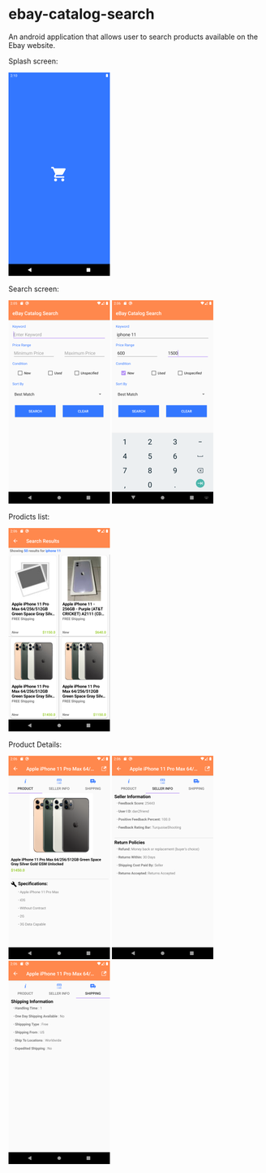 # ebay-catalog-search
An android application that allows user to search products available on the Ebay website.

Splash screen:

![Image of Splash Screen](https://github.com/chhatbarnikita/ebay-catalog-search/blob/master/images/splash_screen.png) 

Search screen:

![Image of Search Screen](https://github.com/chhatbarnikita/ebay-catalog-search/blob/master/images/search_screen.png) ![Image of Search Entries](https://github.com/chhatbarnikita/ebay-catalog-search/blob/master/images/search_entries.png)

Prodicts list:

![Image of Products View Screen](https://github.com/chhatbarnikita/ebay-catalog-search/blob/master/images/products_view.png)

Product Details:

![Image of Product Spec Screen](https://github.com/chhatbarnikita/ebay-catalog-search/blob/master/images/product_spec.png)
![Image of Seller Info Screen](https://github.com/chhatbarnikita/ebay-catalog-search/blob/master/images/seller_info.png)
![Image of Shipping Info Screen](https://github.com/chhatbarnikita/ebay-catalog-search/blob/master/images/shipping_info.png)
